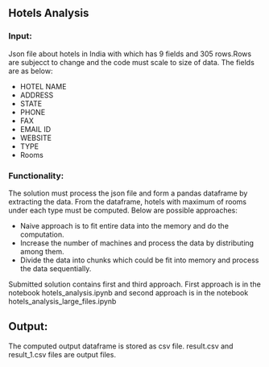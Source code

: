 ## Hotels Analysis

### Input: 
Json file about hotels in India with which has 9 fields and 305 rows.Rows are subjecct to change and the code must scale to size of data. The fields are as below:
- HOTEL NAME
- ADDRESS
- STATE
- PHONE
- FAX
- EMAIL ID
- WEBSITE
- TYPE
- Rooms

### Functionality:
The solution must process the json file and form a pandas dataframe by extracting the data. From the dataframe, hotels with maximum of rooms under each type must be computed. Below are possible approaches:
- Naive approach is to fit entire data into the memory and do the computation.
- Increase the number of machines and process the data by distributing among them.
- Divide the data into chunks which could be fit into memory and process the data sequentially.

Submitted solution contains first and third approach. First approach is in the notebook hotels_analysis.ipynb and second approach is in the notebook hotels_analysis_large_files.ipynb

## Output:
The computed output dataframe is stored as csv file. result.csv and result_1.csv files are output files.

